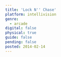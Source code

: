 ```yaml
---
title: 'Lock N'' Chase'
platform: intellivision
genre:
  - arcade
digital: false
physical: true
guide: false
pending: false
posted: 2014-02-14
---
```

